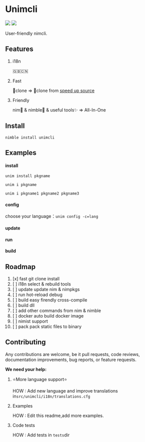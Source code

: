 # Unimcli

![](http://img.shields.io/badge/license-MIT-blue.svg) ![](https://raw.fastgit.org/yglukhov/nimble-tag/master/nimble.png)

User-friendly nimcli.

## Features

1. i18n

   🇬🇧🇨🇳

2. Fast

   🐌clone => 🚀clone from [speed up source](https://github.com/SOVLOOKUP/nimPkg)

3. Friendly

   nim👑 & nimble💍 & useful tools✨ => All-In-One
## Install
`nimble install unimcli`
## Examples

#### install

`unim install pkgname`

`unim i pkgname`

`unim i pkgname1 pkgname2 pkgname3`

#### config

choose your language：`unim config -c=lang`

#### update

#### run

#### build

## Roadmap

1. [x] fast git clone install
2. [ ] i18n select & rebuild tools
3. [ ] update update nim & nimpkgs
4. [ ] run hot-reload debug 
5. [ ] build easy  firendly cross-compile
6. [ ] build dll
7. [ ] add other commands from nim & nimble
8. [ ] docker auto build docker image
9. [ ] nimist support
10. [ ] pack pack static files to binary

## Contributing

Any contributions are welcome, be it pull requests, code reviews, documentation improvements, bug reports, or feature requests.

**We need your help:**

1. ⭐More language support⭐

   HOW : Add new language and improve translations in`src/unimcli/i18n/translations.cfg`

2. Examples

   HOW : Edit this readme,add more examples.

3. Code tests

   HOW : Add tests in `tests`dir

